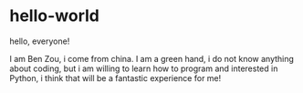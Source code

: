 # hello-world

hello, everyone!

I am Ben Zou, i come from china. I am a green hand, i do not know anything about coding, but i am willing to learn how to program and interested in Python, i think that will be a fantastic experience for me!

